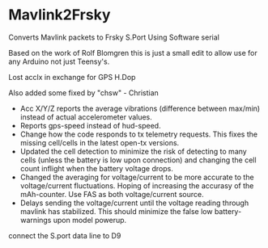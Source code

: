 Mavlink2Frsky
=============

Converts Mavlink packets to Frsky S.Port Using Software serial 

Based on the work of Rolf Blomgren this is just a small edit to allow use for any Arduino not just Teensy's.

Lost acclx in exchange for GPS H.Dop 


Also added some fixed by "chsw" - Christian

- Acc X/Y/Z reports the average vibrations (difference between max/min) instead of actual accelerometer values.
- Reports gps-speed instead of hud-speed.
- Change how the code responds to tx telemetry requests. This fixes the missing cell/cells in the latest open-tx versions.
- Updated the cell detection to minimize the risk of detecting to many cells (unless the battery is low upon connection)
  and changing the cell count inflight when the battery voltage drops.
- Changed the averaging for voltage/current to be more accurate to the voltage/current fluctuations. Hoping of increasing the 
  accurasy of the mAh-counter. Use FAS as both voltage/current source.
- Delays sending the voltage/current until the voltage reading through mavlink has stabilized. This should minimize the false 
  low battery-warnings upon model powerup.
  

connect the S.port data line to D9 

